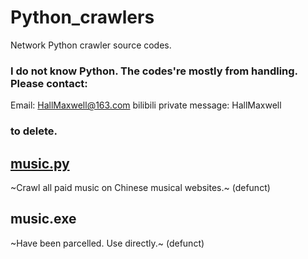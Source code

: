 # Python_crawlers
Network Python crawler source codes.
### I do not know Python. The codes're mostly from handling. Please contact:
Email: HallMaxwell@163.com
bilibili private message: HallMaxwell
### to delete.
## [music.py](https://github.com/HallMaxwell/Python_crawlers/blob/main/crawlers/music.py)
~Crawl all paid music on Chinese musical websites.~ (defunct)
## music.exe
~Have been parcelled. Use directly.~ (defunct)
